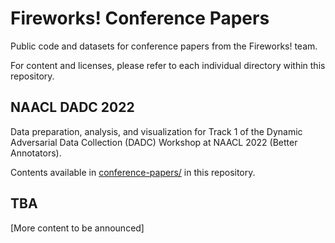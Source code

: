 # Fireworks! Conference Papers

Public code and datasets for conference papers from the Fireworks! team.

For content and licenses, please refer to each individual directory within this repository.

## NAACL DADC 2022

Data preparation, analysis, and visualization for Track 1 of the Dynamic Adversarial Data Collection (DADC) Workshop at NAACL 2022 (Better Annotators).

Contents available in [conference-papers/](./naacl-dadc-2022/) in this repository.

## TBA

[More content to be announced]